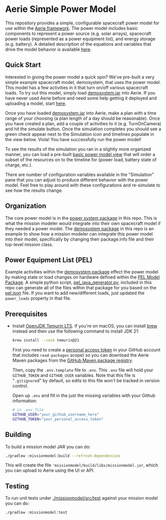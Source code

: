 # Aerie Simple Power Model

This repository provides a simple, configurable spacecraft power model for use within the [Aerie framework](https://github.com/NASA-AMMOS/aerie). The power model includes basic components to represent a power source (e.g. solar arrays), spacecraft power loads (represented as a power equipment list), and energy storage (e.g. battery). A detailed description of the equations and variables that drive the model behavior is available [here](docs/ModelBehaviorDescription.md).

## Quick Start

Interested in giving the power model a quick spin? We've pre-built a very simple example spacecraft model, demosystem, that uses the power model. This model has a few activities in it that turn on/off various spacecraft loads. To try out this model, simply load [demosystem.jar](demosystem.jar) into Aerie. If you have never used Aerie before and need some help getting it deployed and uploading a model, start [here](https://nasa-ammos.github.io/aerie-docs/introduction/#fast-track).

Once you have loaded [demosystem.jar](demosystem.jar) into Aerie, make a plan with a time range of your choosing (a plan length of a day should be reasonable). Once you have created a plan, add a couple of activities to it (e.g. TurnOnCamera) and hit the simulate button. Once the simulation completes you should see a green check appear next to the Simulation icon and timelines populate in the view below. Viola! You have successfully run the power model!

To see the results of the simulation you ran in a slightly more organized manner, you can load a pre-built [basic power model view](PowerModelBasicView.json) that will order a subset of the resources on to the timeline for (power load, battery state of charge, etc.). 

There are number of configuration variables available in the "Simulation" pane that you can adjust to produce different behavior with the power model. Feel free to play around with these configurations and re-simulate to see how the results change.

## Organization

The core power model is in the [power system package](src/main/java/powersystem/) in this repo. This is what the mission modeler would integrate into their own spacecraft model if they needed a power model. The [demosystem package](src/main/java/demosystem/) in this repo is an example to show how a mission modeler can integrate this power model into their model, specifically by changing their package.info file and their top-level mission class.

## Power Equipment List (PEL) 

Example activities within the [demosystem package](src/main/java/demosystem/) effect the power model by making state or load changes on hardware defined within the [PEL Model Package](src/main/java/demosystem/models/pel). A simple python script, [pel_java_generator.py](pel_java_generator.py), included in this repo can generate all of the files within that package for you based on the [pel.json](pel.json) file. If you want to add new/different loads, just updated the `power_loads` property in that file.

## Prerequisites

- Install [OpenJDK Temurin LTS](https://adoptium.net/temurin/releases/?version=21). If you're on macOS, you can install [brew](https://brew.sh/) instead and then use the following command to install JDK 21:

  ```sh
  brew install --cask temurin@21
  ```

  First you need to create a [personal access token](https://docs.github.com/en/authentication/keeping-your-account-and-data-secure/managing-your-personal-access-tokens#creating-a-personal-access-token-classic) in your GitHub account that includes `read-packages` scope) so you can download the Aerie Maven packages from the [GitHub Maven package registry](https://docs.github.com/en/packages/working-with-a-github-packages-registry/working-with-the-apache-maven-registry).

  Then, copy the `.env.template` file to `.env`. This `.env` file will hold your `GITHUB_TOKEN` and `GITHUB_USER` variables. Note that this file is "`.gitignore`d" by default, so edits to this file won't be tracked in version control.

  Open up `.env` and fill in the just the missing variables with your Github information:

  ```sh
  # in .env file
  GITHUB_USER="your_github_username_here"
  GITHUB_TOKEN="your_personal_access_token"
  ```

## Building

To build a mission model JAR you can do:

```sh
./gradlew :missionmodel:build --refresh-dependencies
```

This will create the file `'missionmodel/build/libs/missionmodel.jar`, which you can upload to Aerie using the UI or API.

<!-- If you want to just try the model without building it yourself you can [download it here](./missionmodel.jar). -->

## Testing

To run unit tests under [./missionmodel/src/test](./missionmodel/src/test) against your mission model you can do:

```sh
./gradlew :missionmodel:test
```
